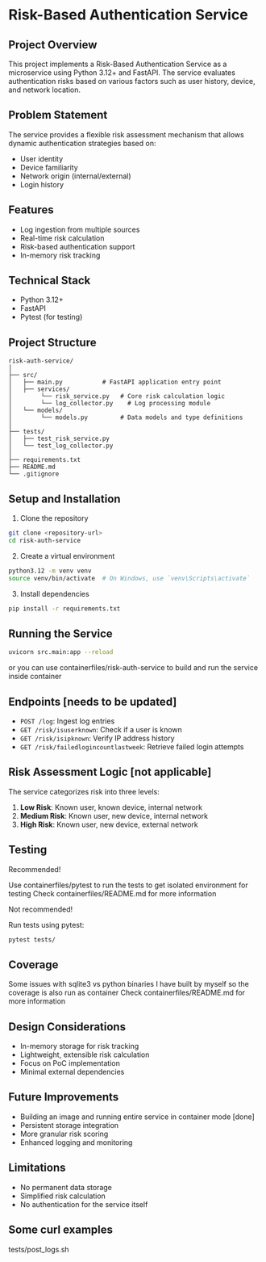 # Risk-Based Authentication Service

## Project Overview

This project implements a Risk-Based Authentication Service as a microservice using Python 3.12+ and FastAPI. The service evaluates authentication risks based on various factors such as user history, device, and network location.

## Problem Statement

The service provides a flexible risk assessment mechanism that allows dynamic authentication strategies based on:
- User identity
- Device familiarity
- Network origin (internal/external)
- Login history

## Features

- Log ingestion from multiple sources
- Real-time risk calculation
- Risk-based authentication support
- In-memory risk tracking

## Technical Stack

- Python 3.12+
- FastAPI
- Pytest (for testing)

## Project Structure

```
risk-auth-service/
│
├── src/
│   ├── main.py           # FastAPI application entry point
│   ├── services/
│        └── risk_service.py   # Core risk calculation logic
│        └── log_collector.py    # Log processing module
│   └── models/
│        └── models.py         # Data models and type definitions
│
├── tests/
│   ├── test_risk_service.py
│   └── test_log_collector.py
│
├── requirements.txt
├── README.md
└── .gitignore
```

## Setup and Installation

1. Clone the repository
```bash
git clone <repository-url>
cd risk-auth-service
```

2. Create a virtual environment
```bash
python3.12 -m venv venv
source venv/bin/activate  # On Windows, use `venv\Scripts\activate`
```

3. Install dependencies
```bash
pip install -r requirements.txt
```

## Running the Service

```bash
uvicorn src.main:app --reload
```
or you can use containerfiles/risk-auth-service to build and run the service inside container

## Endpoints [needs to be updated]

- `POST /log`: Ingest log entries
- `GET /risk/isuserknown`: Check if a user is known
- `GET /risk/isipknown`: Verify IP address history
- `GET /risk/failedlogincountlastweek`: Retrieve failed login attempts

## Risk Assessment Logic [not applicable]

The service categorizes risk into three levels:
1. **Low Risk**: Known user, known device, internal network
2. **Medium Risk**: Known user, new device, internal network
3. **High Risk**: Known user, new device, external network

## Testing

Recommended!

Use containerfiles/pytest to run the tests to get isolated environment for testing
Check containerfiles/README.md for more information

Not recommended!

Run tests using pytest:
```bash
pytest tests/
```

## Coverage

Some issues with sqlite3 vs python binaries I have built by myself so the coverage is also run as container
Check containerfiles/README.md for more information

## Design Considerations

- In-memory storage for risk tracking
- Lightweight, extensible risk calculation
- Focus on PoC implementation
- Minimal external dependencies

## Future Improvements

- Building an image and running entire service in container mode [done]
- Persistent storage integration
- More granular risk scoring
- Enhanced logging and monitoring

## Limitations

- No permanent data storage
- Simplified risk calculation
- No authentication for the service itself


## Some curl examples

tests/post_logs.sh
